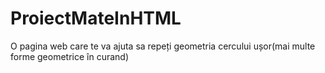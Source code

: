 # ProiectMateInHTML
O pagina web care te va ajuta sa repeți geometria cercului ușor(mai multe forme geometrice în curand)
